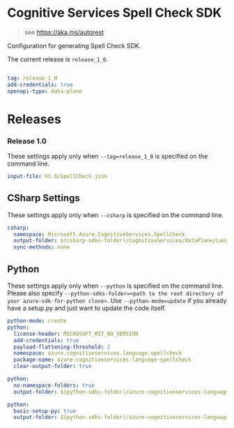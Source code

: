 # Cognitive Services Spell Check SDK

> see https://aka.ms/autorest

Configuration for generating Spell Check SDK.

The current release is `release_1_0`.

``` yaml

tag: release_1_0
add-credentials: true
openapi-type: data-plane
```
# Releases

### Release 1.0
These settings apply only when `--tag=release_1_0` is specified on the command line.

``` yaml $(tag) == 'release_1_0'
input-file: V1.0/SpellCheck.json
```

## CSharp Settings
These settings apply only when `--csharp` is specified on the command line.
``` yaml $(csharp) 
csharp: 
  namespace: Microsoft.Azure.CognitiveServices.SpellCheck
  output-folder: $(csharp-sdks-folder)/CognitiveServices/dataPlane/Language/SpellCheck/BingSpellCheck/Generated/
  sync-methods: none
```

## Python

These settings apply only when `--python` is specified on the command line.
Please also specify `--python-sdks-folder=<path to the root directory of your azure-sdk-for-python clone>`.
Use `--python-mode=update` if you already have a setup.py and just want to update the code itself.

``` yaml $(python)
python-mode: create
python:
  license-header: MICROSOFT_MIT_NO_VERSION
  add-credentials: true
  payload-flattening-threshold: 2
  namespace: azure.cognitiveservices.language.spellcheck
  package-name: azure-cognitiveservices-language-spellcheck
  clear-output-folder: true
```
``` yaml $(python) && $(python-mode) == 'update'
python:
  no-namespace-folders: true
  output-folder: $(python-sdks-folder)/azure-cognitiveservices-language-spellcheck/azure/cognitiveservices/language/spellcheck
```
``` yaml $(python) && $(python-mode) == 'create'
python:
  basic-setup-py: true
  output-folder: $(python-sdks-folder)/azure-cognitiveservices-language-spellcheck
```

